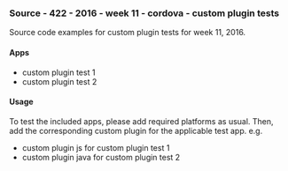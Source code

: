 ### Source - 422 - 2016 - week 11 - cordova - custom plugin tests

Source code examples for custom plugin tests for week 11, 2016.

#### Apps
  * custom plugin test 1
  * custom plugin test 2

#### Usage
To test the included apps, please add required platforms as usual. Then, add the corresponding custom plugin for the applicable test app. e.g.

  * custom plugin js for custom plugin test 1
  * custom plugin java for custom plugin test 2
